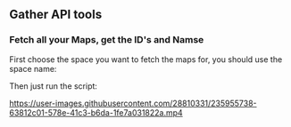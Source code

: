 ## Gather API tools

### Fetch all your Maps, get the ID's and Namse

First choose the space you want to fetch the maps for, you should use the space name:

Then just run the script:




https://user-images.githubusercontent.com/28810331/235955738-63812c01-578e-41c3-b6da-1fe7a031822a.mp4


